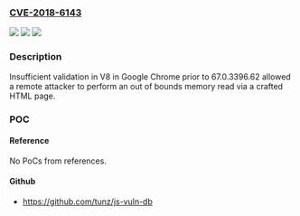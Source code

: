 ### [CVE-2018-6143](https://cve.mitre.org/cgi-bin/cvename.cgi?name=CVE-2018-6143)
![](https://img.shields.io/static/v1?label=Product&message=Chrome&color=blue)
![](https://img.shields.io/static/v1?label=Version&message=%3C%2067.0.3396.62%20&color=brighgreen)
![](https://img.shields.io/static/v1?label=Vulnerability&message=Type%20Confusion&color=brighgreen)

### Description

Insufficient validation in V8 in Google Chrome prior to 67.0.3396.62 allowed a remote attacker to perform an out of bounds memory read via a crafted HTML page.

### POC

#### Reference
No PoCs from references.

#### Github
- https://github.com/tunz/js-vuln-db

